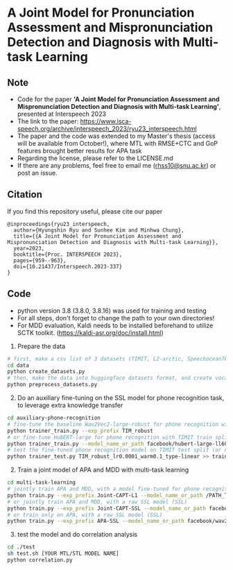 # A Joint Model for Pronunciation Assessment and Mispronunciation Detection and Diagnosis with Multi-task Learning

## Note

- Code for the paper **'A Joint Model for Pronunciation Assessment and Mispronunciation Detection and Diagnosis with Multi-task Learning'**, presented at Interspeech 2023
- The link to the paper: <https://www.isca-speech.org/archive/interspeech_2023/ryu23_interspeech.html>
- The paper and the code was extended to my Master's thesis (access will be available from October!), where MTL with RMSE+CTC and GoP features brought better results for APA task
- Regarding the license, please refer to the LICENSE.md
- If there are any problems, feel free to email me (<rhss10@snu.ac.kr>) or post an issue.

## Citation

If you find this repository useful, please cite our paper

```
@inproceedings{ryu23_interspeech,
  author={Hyungshin Ryu and Sunhee Kim and Minhwa Chung},
  title={{A Joint Model for Pronunciation Assessment and Mispronunciation Detection and Diagnosis with Multi-task Learning}},
  year=2023,
  booktitle={Proc. INTERSPEECH 2023},
  pages={959--963},
  doi={10.21437/Interspeech.2023-337}
}
```

## Code

- python version 3.8 (3.8.0, 3.8.16) was used for training and testing
- For all steps, don't forget to change the path to your own directories!
- For MDD evaluation, Kaldi needs to be installed beforehand to utilize SCTK toolkit. (<https://kaldi-asr.org/doc/install.html>)

1. Prepare the data

```bash
# first, make a csv list of 3 datasets (TIMIT, L2-arctic, Speechocean762)
cd data
python create_datasets.py
# then, make the data into huggingface datasets format, and create vocabulary set
python preprocess_datasets.py
```

2. Do an auxiliary fine-tuning on the SSL model for phone recognition task, to leverage extra knowledge transfer

```bash
cd auxiliary-phone-recognition
# fine-tune the baseline Wav2Vec2-large-robust for phone recognition with TIMIT train split (or other datasets!)
python trainer_train.py --exp_prefix TIM_robust
# or fine-tune HuBERT-large for phone recognition with TIMIT train split...
python trainer_train.py --model_name_or_path facebook/hubert-large-ll60k --exp_prefix TIM_hubert
# test the fine-tuned phone recognition model on TIMIT test split (or other datasets!)
python trainer_test.py TIM_robust_lr0.0001_warm0.1_type-linear >> trainer_test.log
```

2. Train a joint model of APA and MDD with multi-task learning

```bash
cd multi-task-learning
# jointly train APA and MDD, with a model fine-tuned for phone recognition (L1)
python train.py --exp_prefix Joint-CAPT-L1 --model_name_or_path /PATH_TO_YOUR_MODEL/trainer/TIM_robust_lr0.0001_warm0.1_type-linear
# or jointly train APA and MDD, with a raw SSL model (SSL)
python train.py --exp_prefix Joint-CAPT-SSL --model_name_or_path facebook/wav2vec2-large-robust --no_phone_recognition --enable_cls_epochs 50
# or train only on APA, with a raw SSL model (SSL)
python train.py --exp_prefix APA-SSL --model_name_or_path facebook/wav2vec2-large-robust --no_phone_recognition --cls_weight 1.0 --ctc_weight 0.0
```

3. test the model and do correlation analysis

```bash
cd ./test
sh test.sh [YOUR MTL/STL MODEL NAME]
python correlation.py

```
